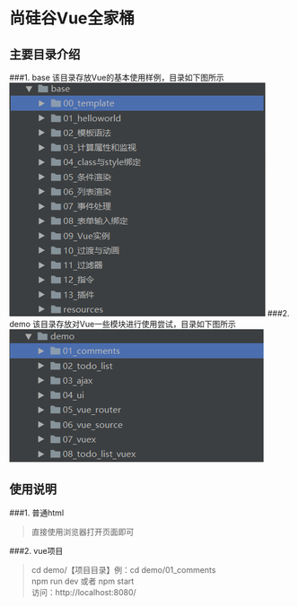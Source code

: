 # 尚硅谷Vue全家桶
## 主要目录介绍
###1. base
该目录存放Vue的基本使用样例，目录如下图所示  
![base目录](./pictures/base_dir.png)
###2. demo
该目录存放对Vue一些模块进行使用尝试，目录如下图所示  
![base目录](./pictures/demo_dir.png)

## 使用说明
###1. 普通html  
>直接使用浏览器打开页面即可

###2. vue项目
> cd demo/【项目目录】例：cd demo/01_comments  
> npm run dev  或者 npm start  
> 访问：http://localhost:8080/






